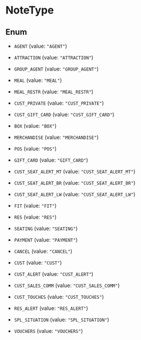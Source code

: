 

# NoteType

## Enum


* `AGENT` (value: `"AGENT"`)

* `ATTRACTION` (value: `"ATTRACTION"`)

* `GROUP_AGENT` (value: `"GROUP_AGENT"`)

* `MEAL` (value: `"MEAL"`)

* `MEAL_RESTR` (value: `"MEAL_RESTR"`)

* `CUST_PRIVATE` (value: `"CUST_PRIVATE"`)

* `CUST_GIFT_CARD` (value: `"CUST_GIFT_CARD"`)

* `BOX` (value: `"BOX"`)

* `MERCHANDISE` (value: `"MERCHANDISE"`)

* `POS` (value: `"POS"`)

* `GIFT_CARD` (value: `"GIFT_CARD"`)

* `CUST_SEAT_ALERT_MT` (value: `"CUST_SEAT_ALERT_MT"`)

* `CUST_SEAT_ALERT_BR` (value: `"CUST_SEAT_ALERT_BR"`)

* `CUST_SEAT_ALERT_LW` (value: `"CUST_SEAT_ALERT_LW"`)

* `FIT` (value: `"FIT"`)

* `RES` (value: `"RES"`)

* `SEATING` (value: `"SEATING"`)

* `PAYMENT` (value: `"PAYMENT"`)

* `CANCEL` (value: `"CANCEL"`)

* `CUST` (value: `"CUST"`)

* `CUST_ALERT` (value: `"CUST_ALERT"`)

* `CUST_SALES_COMM` (value: `"CUST_SALES_COMM"`)

* `CUST_TOUCHES` (value: `"CUST_TOUCHES"`)

* `RES_ALERT` (value: `"RES_ALERT"`)

* `SPL_SITUATION` (value: `"SPL_SITUATION"`)

* `VOUCHERS` (value: `"VOUCHERS"`)



